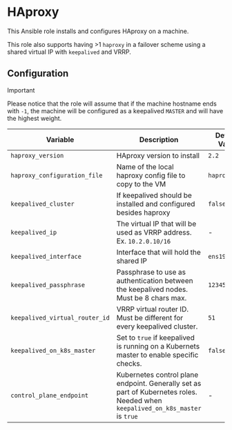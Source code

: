 # HAproxy

This Ansible role installs and configures HAproxy on a machine.

This role also supports having >1 `haproxy` in a failover scheme using a shared virtual IP with `keepalived` and VRRP.

## Configuration

> [!IMPORTANT]
> Please notice that the role will assume that if the machine hostname ends with `-1`, the machine will be configured as a keepalived `MASTER` and will have the highest weight.

| Variable                       | Description                                                                                                                    | Default Value |
| ------------------------------ | ------------------------------------------------------------------------------------------------------------------------------ | ------------- |
| `haproxy_version`              | HAproxy version to install                                                                                                     | `2.2`         |
| `haproxy_configuration_file`   | Name of the local haproxy config file to copy to the VM                                                                        | `haproxy.cfg` |
| `keepalived_cluster`           | If keepalived should be installed and configured besides haproxy                                                               | `false`       |
| `keepalived_ip`                | The virtual IP that will be used as VRRP address. Ex. `10.2.0.10/16`                                                           | -             |
| `keepalived_interface`         | Interface that will hold the shared IP                                                                                         | `ens192`      |
| `keepalived_passphrase`        | Passphrase to use as authentication between the keepalived nodes. Must be 8 chars max.                                         | `12345678`    |
| `keepalived_virtual_router_id` | VRRP virtual router ID. Must be different for every keepalived cluster.                                                        | `51`          |
| `keepalived_on_k8s_master`     | Set to `true` if keepalived is running on a Kubernets master to enable specific checks.                                        | `false`       |
| `control_plane_endpoint`       | Kubernetes control plane endpoint. Generally set as part of Kubernetes roles. Needed when `keepalived_on_k8s_master` is `true` | -             |
